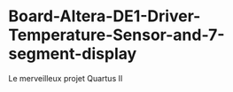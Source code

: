 # Board-Altera-DE1-Driver-Temperature-Sensor-and-7-segment-display

Le merveilleux projet Quartus II
